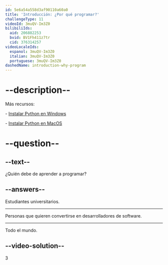 ```yaml
---
id: 5e6a54a558d3af90110a60a0
title: 'Introducción: ¿Por qué programar?'
challengeType: 11
videoId: 3muQV-Im3Z0
bilibiliIds:
  aid: 206882253
  bvid: BV1Fh411z7tr
  cid: 376314257
videoLocaleIds:
  espanol: 3muQV-Im3Z0
  italian: 3muQV-Im3Z0
  portuguese: 3muQV-Im3Z0
dashedName: introduction-why-program
---
```


# --description--

Más recursos:

\- [Instalar Python en Windows](https://youtu.be/F7mtLrYzZP8)

\- [Instalar Python en MacOS](https://youtu.be/wfLnZP-4sZw)

# --question--

## --text--

¿Quién debe de aprender a programar?

## --answers--

Estudiantes universitarios.

---

Personas que quieren convertirse en desarrolladores de software.

---

Todo el mundo.

## --video-solution--

3

